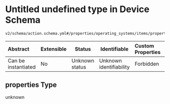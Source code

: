 # Untitled undefined type in Device Schema

```txt
v2/schema/action.schema.yml#/properties/operating_systems/items/properties/steps/items/properties/actions/items/oneOf/13/properties/fastboot:erase/properties
```




| Abstract            | Extensible | Status         | Identifiable            | Custom Properties | Additional Properties | Access Restrictions | Defined In                                                           |
| :------------------ | ---------- | -------------- | ----------------------- | :---------------- | --------------------- | ------------------- | -------------------------------------------------------------------- |
| Can be instantiated | No         | Unknown status | Unknown identifiability | Forbidden         | Allowed               | none                | [device.schema.json\*](../device.schema.json "open original schema") |

## properties Type

unknown
